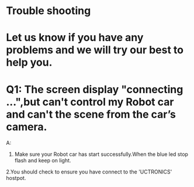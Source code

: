 
# Trouble shooting 
# Let us know if you have any problems and we will try our best to help you.


# Q1: The screen display "connecting ...",but can't control my Robot car and can't the scene from the car’s camera.

A: 
1. Make sure your Robot car has start successfully.When the blue led stop flash and keep on light.

2.You should check to ensure you have connect to the 'UCTRONICS' hostpot.





